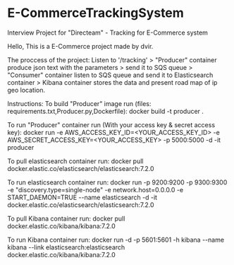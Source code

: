 # E-CommerceTrackingSystem
Interview Project for "Directeam" -  Tracking for E-Commerce system 

Hello, 
This is a E-Commerce project made by dvir.

The proccess of the project:
Listen to '/tracking' > "Producer" container produce json text with the parameters > send it to SQS queue > "Consumer" container listen to SQS queue and send it to Elasticsearch container > Kibana container stores the data and present road map of ip geo location.

Instructions:
To build "Producer" image run (files: requirements.txt,Producer.py,Dockerfile): 
docker build -t producer . 

To run "Producer" container run (With your access key & secret access key):
docker run -e AWS_ACCESS_KEY_ID=<YOUR_ACCESS_KEY_ID> -e AWS_SECRET_ACCESS_KEY=<YOUR_ACCESS_KEY> -p 5000:5000 -d -it producer

To pull elasticsearch container run:
docker pull docker.elastic.co/elasticsearch/elasticsearch:7.2.0

To run elasticsearch container run:
docker run -p 9200:9200 -p 9300:9300 -e "discovery.type=single-node" -e network.host=0.0.0.0 -e START_DAEMON=TRUE --name elasticsearch -d -it docker.elastic.co/elasticsearch/elasticsearch:7.2.0

To pull Kibana container run: 
docker pull docker.elastic.co/kibana/kibana:7.2.0

To run Kibana container run:
docker run -d -p 5601:5601 -h kibana --name kibana --link elasticsearch:elasticsearch docker.elastic.co/kibana/kibana:7.2.0
